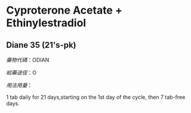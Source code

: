 # Cyproterone Acetate + Ethinylestradiol

## Diane 35 (21's-pk)

*藥物代碼*：ODIAN

*給藥途徑*：O

*用法用量*：

1 tab daily for 21 days,starting on the 1st day of the cycle,
then 7 tab-free days.

